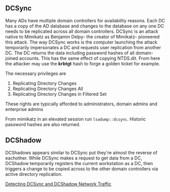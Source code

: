 DCSync
------

Many ADs have multiple domain controllers for availability reasons. Each DC has a copy of the AD database and changes to the database on any one DC needs to be replicated across all domain controllers. DCSync is an attack native to Mimikatz as Benjamin Delpy- the creator of Mimikatz- pioneered this attack. The way DCSync works is the computer launching the attack temporarily impersonates a DC and requests user replication from another DC. The DC returns the data including password hashes of all domain-joined accounts. This has the same effect of copying NTDS.dit. From here the attacker may use the __krbtgt__ hash to forge a golden ticket for example.

The necessary privileges are
1. Replicating Directory Changes
2. Replicating Directory Changes All
3. Replicating Directory Changes in Filtered Set

These rights are typically afforded to administrators, domain admins and enterprise admins

From mimikatz in an elevated session run `lsadump::dcsync`. Historic password hashes are also returned.

DCShadow
--------
DCShadows appears similar to DCSync put they're almost the reverse of eachother. While DCSync makes a request to get data from a DC, DCShadow temporarily registers the current workstation as a DC, then triggers a change to be copied across to the other domain controllers via active directory replication.


<a href="https://www.youtube.com/watch?v=SOr_G8oOstc&t=3037s">Detecting DCSync and DCShadow Network Traffic
</a>
